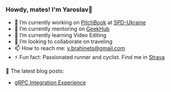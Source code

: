 ### Howdy, mates! I'm Yaroslav👋

- 🔭 I’m currently working on [PitchBook](https://pitchbook.com) at [SPD-Ukraine](https://spd-ukraine.com) 
- 🌱 I’m currently mentoring on [GeekHub](https://geekhub.ck.ua)
- 🌱 I’m currently learning Video Editing
- 👯 I’m looking to collaborate on traveling
- 📫 How to reach me: y.brahinets@gmail.com
- ⚡ Fun fact: Passionated runner and cyclist. Find me in [Strava](https://www.strava.com/athletes/ybrahinets)
  
📙 The latest blog posts:
- [gRPC Integration Experience](https://tproger.ru/articles/grpc-integration-experience/)
